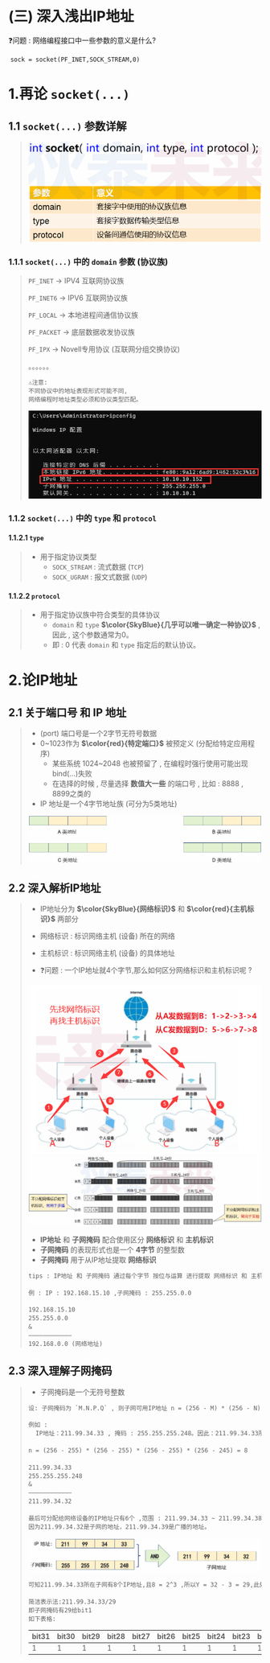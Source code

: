 # (三) 深入浅出IP地址

❓问题 : 网络编程接口中一些参数的意义是什么?

​	`sock = socket(PF_INET,SOCK_STREAM,0)`

# 1.再论 `socket(...)`

## 1.1 `socket(...)` 参数详解

><img src="./assets/image-20230811134806806.png" alt="image-20230811134806806" />

### 1.1.1 `socket(...)` 中的 `domain` 参数 (协议族)

>`PF_INET` -> IPV4 互联网协议族
>
>`PF_INET6` -> IPV6 互联网协议族
>
>`PF_LOCAL` -> 本地进程间通信协议族
>
>`PF_PACKET` -> 底层数据收发协议族
>
>`PF_IPX` -> Novell专用协议 (互联网分组交换协议)
>
>。。。。。。
>
>```tex
>⚠️注意:
>不同协议中的地址表现形式可能不同,
>网络编程时地址类型必须和协议类型匹配。
>```
>
><img src="./assets/image-20230811141151547.png" alt="image-20230811141151547" />

### 1.1.2 `socket(...)` 中的 `type` 和 `protocol`

#### 1.1.2.1 `type` 

>- 用于指定协议类型
>   - `SOCK_STREAM` : 流式数据 (`TCP`)
>   - `SOCK_UGRAM` : 报文式数据 (`UDP`)

#### 1.1.2.2 `protocol` 

>- 用于指定协议族中符合类型的具体协议
>   - `domain` 和 `type` **$\color{SkyBlue}{几乎可以唯一确定一种协议}$** , 因此 , 这个参数通常为0。
>   - 即 : 0 代表 `domain` 和 `type` 指定后的默认协议。

# 2.论IP地址

## 2.1 关于端口号 和 IP 地址

>- (port) 端口号是一个2字节无符号数据
>- 0~1023作为 **$\color{red}{特定端口}$** 被预定义 (分配给特定应用程序)
>   - 某些系统 1024~2048 也被预留了 , 在编程时强行使用可能出现bind(...)失败
>   - 在选择的时候 , 尽量选择 **数值大一些** 的端口号 , 比如 : 8888 , 8899之类的
>- IP 地址是一个4字节地址族 (可分为5类地址)
>
><img src="./assets/image-20230811143408547.png" alt="image-20230811143408547" />

## 2.2 深入解析IP地址

>- IP地址分为 **$\color{SkyBlue}{网络标识}$** 和 **$\color{red}{主机标识}$** 两部分
>  - 网络标识 : 标识网络主机 (设备) 所在的网络
>  - 主机标识 : 标识网络主机 (设备) 的具体地址
>
>- ❓问题 : 一个IP地址就4个字节,那么如何区分网络标识和主机标识呢 ?
>
><img src="./assets/image-20230811145148497.png" alt="image-20230811145148497" />
>
><img src="./assets/image-20230811150933606.png" alt="image-20230811150933606" />
>
>- **IP地址** 和 **子网掩码** 配合使用区分 **网络标识** 和 **主机标识**
>- **子网掩码** 的表现形式也是一个 **4字节** 的整型数
>- **子网掩码** 用于从IP地址提取 **网络标识**
>
>```tex
>tips : IP地址 和 子网掩码 通过每个字节 按位与运算 进行提取 网络标识 和 主机标识
>
>例 : IP : 192.168.15.10 ,子网掩码 : 255.255.0.0
>
>192.168.15.10
>255.255.0.0
>&
>————————————
>192.168.0.0 (网络地址)
>
>```
>
>

## 2.3 深入理解子网掩码

>- 子网掩码是一个无符号整数
>
>```tex
>设: 子网掩码为 `M.N.P.Q` , 则子网可用IP地址 n = (256 - M) * (256 - N) * (256 - P) * (256 - Q)
>
>例如 : 
>	IP地址：211.99.34.33 , 掩码 : 255.255.255.248。因此：211.99.34.33所在子网有8个 IP地址，且211.99.34.33 所在子网地址为211.99.34.32，广播地址为211.99.34.39。
>
>n = (256 - 255) * (256 - 255) * (256 - 255) * (256 - 245) = 8
>
>211.99.34.33
>255.255.255.248
>&
>————————————
>211.99.34.32
>
>最后可分配给网络设备的IP地址只有6个 ,范围 : 211.99.34.33 ~ 211.99.34.38
>因为211.99.34.32是子网的地址，211.99.34.39是广播的地址。
>
>```
>
><img src="./assets/image-20230811161915295.png" alt="image-20230811161915295" />
>
>```tex
>可知211.99.34.33所在子网有8个IP地址,且8 = 2^3 ,所以Y = 32 - 3 = 29,此处Y的数值是高位部分（位1）所占的个数。
>
>简洁表示法:211.99.34.33/29
>即子网掩码有29给bit1
>如下表格:
>```
>
>
>
>| bit31 | bit30 | bit29 | bit28 | bit27 | bit26 | bit25 | bit24 | bit23 | bit22 | bit21 | bit20 | bit19 | bit18 | bit17 | bit16 | bit15 | bit14 | bit13 | bit12 | bit11 | bit10 | bit9 | bit8 | bit7 | bit6 | bit5 | bit4 | bit3 | bit2 | bit1 | bit0 |
>| ----- | ----- | ----- | ----- | ----- | ----- | ----- | ----- | ----- | ----- | ----- | ----- | ----- | ----- | ----- | ----- | ----- | ----- | ----- | ----- | ----- | ----- | ---- | ---- | ---- | ---- | ---- | ---- | ---- | ---- | ---- | ---- |
>| 1     | 1     | 1     | 1     | 1     | 1     | 1     | 1     | 1     | 1     | 1     | 1     | 1     | 1     | 1     | 1     | 1     | 1     | 1     | 1     | 1     | 1     | 1    | 1    | 1    | 1    | 1    | 1    | 1    | 1    | 0    | 0    |
>
>
